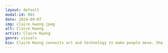 ```yaml
---
layout: default
modal-id: 001
date: 2024-09-07
img: claire_kwong.jpeg
alt: Claire Kwong
artist: Claire Kwong
genre: visuals
bio: Claire Kwong connects art and technology to make people move. She creates immersive environments using projection and motion capture. Her games encourage people to move, communicate, and touch each other. Through her art, Claire aims to dramatize her own experiences and challenge personal and social boundaries. Most recently, Claire received a No Quarter commission from NYU to create the game Between. This game was nominated for the Human Human Machine award at A MAZE (Berlin, DE). She has also exhibited at Playtopia (Cape Town, SA), Gamescom (Cologne, DE), and and PlayUK (Belgrade, RS). Claire received a Masters in Computational Arts from Goldsmiths, University of London. She lives and works in New York City.
---
```

